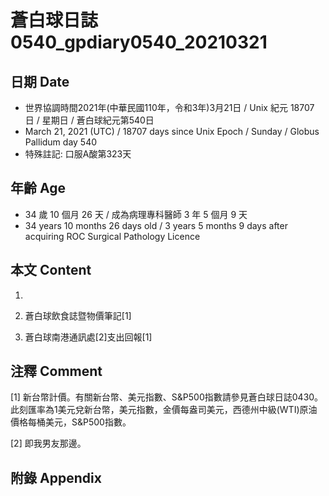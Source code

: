 [_metadata_:encoding]: - "utf-8"
[_metadata_:language]: - "zh-Hant-TW"
[_metadata_:fileformat]: - "markdown"
[_metadata_:MIME_type]: - "text/plain"
[_metadata_:markdown_version]: - "commonmark version 0.29"
[_metadata_:markdown_spec]: - "https://spec.commonmark.org/0.29/"

# 蒼白球日誌0540_gpdiary0540_20210321 #

## 日期 Date ##

* 世界協調時間2021年(中華民國110年，令和3年)3月21日 / Unix 紀元 18707 日 / 星期日 / 蒼白球紀元第540日
* March 21, 2021 (UTC) / 18707 days since Unix Epoch / Sunday / Globus Pallidum day 540
* 特殊註記: 口服A酸第323天

## 年齡 Age ##

* 34 歲 10 個月 26 天 / 成為病理專科醫師 3 年 5 個月 9 天
* 34 years 10 months 26 days old / 3 years 5 months 9 days after acquiring ROC Surgical Pathology Licence

## 本文 Content ##

1. 

    
2. 蒼白球飲食誌暨物價筆記[1]

    
3. 蒼白球南港通訊處[2]支出回報[1]

    

## 注釋 Comment ##

[1] 新台幣計價。有關新台幣、美元指數、S&P500指數請參見蒼白球日誌0430。此刻匯率為1美元兌新台幣，美元指數，金價每盎司美元，西德州中級(WTI)原油價格每桶美元，S&P500指數。


[2] 即我男友那邊。



## 附錄 Appendix ##

